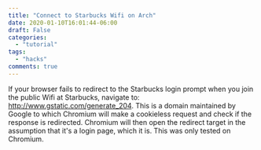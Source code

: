 ```yaml
---
title: "Connect to Starbucks Wifi on Arch"
date: 2020-01-10T16:01:44-06:00
draft: False
categories:
  - "tutorial"
tags:
  - "hacks"
comments: true
---
```

If your browser fails to redirect to the Starbucks login prompt when you join the public Wifi at Starbucks, navigate to: http://www.gstatic.com/generate_204. This is a domain maintained by Google to which Chromium will make a cookieless request and check if the response is redirected. Chromium will then open the redirect target in the assumption that it's a login page, which it is. This was only tested on Chromium. 
